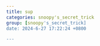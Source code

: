 ```yaml
---
title: sup
categories: snoopy's_secret_trick
group: [snoopy's_secret_trick]
date: 2024-6-27 17:22:24 +0800

---
```


